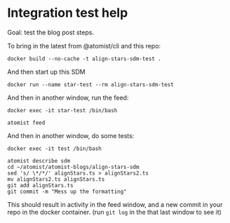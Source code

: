 # Integration test help

Goal: test the blog post steps.

To bring in the latest from @atomist/cli and this repo:

`docker build --no-cache -t align-stars-sdm-test .`

And then start up this SDM

`docker run --name star-test --rm align-stars-sdm-test`

And then in another window, run the feed:

```
docker exec -it star-test /bin/bash

atomist feed
```

And then in another window, do some tests:

```
docker exec -it test /bin/bash

atomist describe sdm
cd ~/atomist/atomist-blogs/align-stars-sdm
sed 's/ \*/*/' alignStars.ts > alignStars2.ts
mv alignStars2.ts alignStars.ts
git add alignStars.ts
git commit -m "Mess up the formatting"
```

This should result in activity in the feed window, and a new commit in your repo in the docker container. (run `git log` in the that last window to see it)

